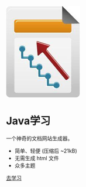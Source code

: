 ![logo](_coverpage.assets/375545.jpg)

# Java学习

一个神奇的文档网站生成器。 

- 简单、轻便 (压缩后 ~21kB) 
- 无需生成 html 文件  
- 众多主题 



[去学习](/home.md)